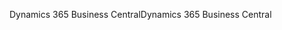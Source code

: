 <span data-ttu-id="f3c0e-101">Dynamics 365 Business Central</span><span class="sxs-lookup"><span data-stu-id="f3c0e-101">Dynamics 365 Business Central</span></span>
